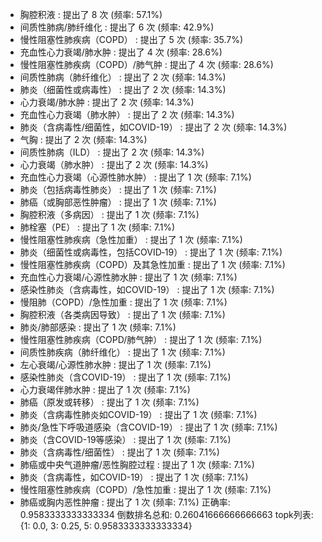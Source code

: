   - 胸腔积液                     : 提出了  8 次 (频率: 57.1%)
  - 间质性肺病/肺纤维化               : 提出了  6 次 (频率: 42.9%)
  - 慢性阻塞性肺疾病（COPD）           : 提出了  5 次 (频率: 35.7%)
  - 充血性心力衰竭/肺水肿              : 提出了  4 次 (频率: 28.6%)
  - 慢性阻塞性肺疾病（COPD）/肺气肿       : 提出了  4 次 (频率: 28.6%)
  - 间质性肺病（肺纤维化）              : 提出了  2 次 (频率: 14.3%)
  - 肺炎（细菌性或病毒性）              : 提出了  2 次 (频率: 14.3%)
  - 心力衰竭/肺水肿                 : 提出了  2 次 (频率: 14.3%)
  - 充血性心力衰竭（肺水肿）             : 提出了  2 次 (频率: 14.3%)
  - 肺炎（含病毒性/细菌性，如COVID-19）   : 提出了  2 次 (频率: 14.3%)
  - 气胸                       : 提出了  2 次 (频率: 14.3%)
  - 间质性肺病（ILD）               : 提出了  2 次 (频率: 14.3%)
  - 心力衰竭（肺水肿）                : 提出了  2 次 (频率: 14.3%)
  - 充血性心力衰竭（心源性肺水肿）          : 提出了  1 次 (频率: 7.1%)
  - 肺炎（包括病毒性肺炎）              : 提出了  1 次 (频率: 7.1%)
  - 肺癌（或胸部恶性肿瘤）              : 提出了  1 次 (频率: 7.1%)
  - 胸腔积液（多病因）                : 提出了  1 次 (频率: 7.1%)
  - 肺栓塞（PE）                  : 提出了  1 次 (频率: 7.1%)
  - 慢性阻塞性肺疾病（急性加重）           : 提出了  1 次 (频率: 7.1%)
  - 肺炎（细菌性或病毒性，包括COVID‑19）   : 提出了  1 次 (频率: 7.1%)
  - 慢性阻塞性肺疾病（COPD）及其急性加重     : 提出了  1 次 (频率: 7.1%)
  - 充血性心力衰竭/心源性肺水肿           : 提出了  1 次 (频率: 7.1%)
  - 感染性肺炎（含病毒性，如COVID-19）    : 提出了  1 次 (频率: 7.1%)
  - 慢阻肺（COPD）/急性加重           : 提出了  1 次 (频率: 7.1%)
  - 胸腔积液（各类病因导致）             : 提出了  1 次 (频率: 7.1%)
  - 肺炎/肺部感染                  : 提出了  1 次 (频率: 7.1%)
  - 慢性阻塞性肺疾病（COPD/肺气肿）       : 提出了  1 次 (频率: 7.1%)
  - 间质性肺疾病（肺纤维化）             : 提出了  1 次 (频率: 7.1%)
  - 左心衰竭/心源性肺水肿              : 提出了  1 次 (频率: 7.1%)
  - 感染性肺炎（含COVID-19）         : 提出了  1 次 (频率: 7.1%)
  - 心力衰竭伴肺水肿                 : 提出了  1 次 (频率: 7.1%)
  - 肺癌（原发或转移）                : 提出了  1 次 (频率: 7.1%)
  - 肺炎（含病毒性肺炎如COVID-19）      : 提出了  1 次 (频率: 7.1%)
  - 肺炎/急性下呼吸道感染（含COVID-19）   : 提出了  1 次 (频率: 7.1%)
  - 肺炎（含COVID-19等感染）         : 提出了  1 次 (频率: 7.1%)
  - 肺炎（含病毒性/细菌性）             : 提出了  1 次 (频率: 7.1%)
  - 肺癌或中央气道肿瘤/恶性胸腔过程         : 提出了  1 次 (频率: 7.1%)
  - 肺炎（含病毒性，如COVID-19）       : 提出了  1 次 (频率: 7.1%)
  - 慢性阻塞性肺疾病（COPD）/急性加重      : 提出了  1 次 (频率: 7.1%)
  - 肺癌或胸内恶性肿瘤                : 提出了  1 次 (频率: 7.1%)
正确率: 0.9583333333333334
倒数排名总和: 0.26041666666666663
topk列表: {1: 0.0, 3: 0.25, 5: 0.9583333333333334}